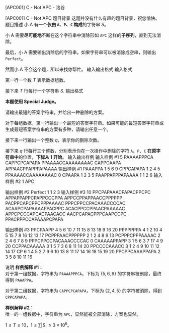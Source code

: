 



[APC001] C - Not APC - 洛谷














[APC001] C - Not APC
题目背景
这题并没有什么有趣的题目背景，祝您愉快。
题目描述
小 A 有一个**仅由 `A`、`P`、`C` 构成**的字符串 $S$。

小 A 需要**尽可能地**不断在这个字符串中消除形如 `APC` 这样的**子序列**，直到无法消除。

最后，小 A 需要输出消除后的字符串。如果字符串可以被消除成空串，则输出 `Perfect`。

然而小 A 不会这个题，所以来找你帮忙。
输入输出格式
输入格式

第一行一个数 $T$ 表示数据组数。

接下来 $T$ 行每行一个字符串 $S$.
输出格式

**本题使用 Special Judge。**

请输出最短的答案字符串，并给出一种删除的方案。

对于每组数据，第一行输出一个最短的答案字符串。如果可能的最短答案字符串或生成最短答案字符串的方案有多种，请输出任意一个。

接下来一行输出一个整数 $q$，表示你的删除次数。

接下来 $q$ 行每行三个整数，分别表示你在一次操作中删除的字符 `A`、`P`、`C` **在原字符串中**的位置，**下标从 $1$ 开始**。
输入输出样例
输入样例 #1
5
PAAAAPPPCA
CAPPCPCAPAPA
PPAAAACCAAAAAAAAC
CAPPCAAPA
APPAACPPAPPPAPAAAA
输出样例 #1
PAAAPPA
1
5 6 9
CPPCAPAPA
1
2 4 5
PPAAAACCAAAAAAAAC
0
CPAAPA
1
2 3 5
PAAPPAPPPAPAAAA
1
1 2 6
输入样例 #2
1
APC

输出样例 #2
Perfect
1
1 2 3
输入样例 #3
10
PPCPAPAAACPAPACPPCPC
APPAPPAPPCPAPPCCCPPA
APPCCPPAPPAACCPPPPPP
PACPPCAPCPPCPPPAAAAC
PPPCPPCCPACAAACCCCAC
ACAAPCPAPAAAAPPACPPC
ACACPPCCPPAACPAAAAAC
APPCPCCCAPCACPAACACC
AACPCAPACPPPCAAPCCPC
PPACPPPCCAPAAAPCPAPA

输出样例 #3
PPCPAAPP
4
5 6 10
7 11 15
8 13 18
9 16 20
PPPPPPPA
4
1 2 10
4 5 15
7 8 16
12 13 17
PCPPPAACPPPPPP
2
1 2 4
8 9 13
PCPPPCPPPAAAAC
2
2 4 6
7 8 9
PPPCPPCCPACAAACCCCAC
0
CAAAAAPPAPP
3
1 5 6
3 7 17
4 9 20
CCPPACAAAAA
3
1 5 7
3 6 8
11 14 20
PPCCCCAAACC
3
1 2 4
9 10 11
12 14 17
CP
6
1 4 5
2 7 9
6 10 13
8 11 17
14 16 18
15 19 20
PPCPPCAAAPPAPA
2
3 5 8
10 11 16

说明
**样例解释 #1：**  
对于第一组数据，字符串为 `PAAAAPPPCA`，下标为 $\{5,6,9\}$ 的字符串被删除，最终得到 `PAAAPPA`。

对于第二组数据，字符串为 `CAPPCPCAPAPA`，下标为 $\{2,4,5\}$ 的字符被消除，得到 `CPPCAPAPA`。

**样例解释 #2：**  
唯一的一组数据中，字符串为 `APC`，显然能被全部消除，方案也显然。

$1\leq T\leq 10$，$1\leq \sum |S|\leq 3\times 10^6$。






